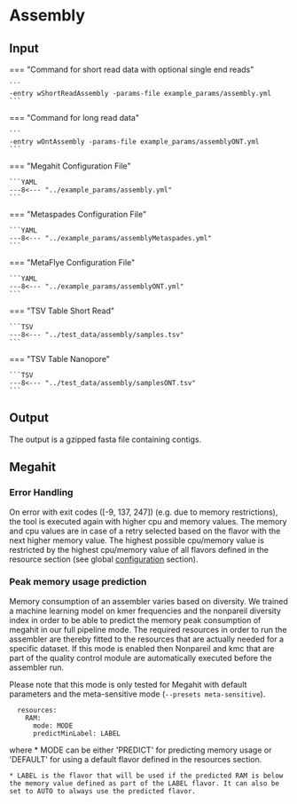 # Assembly

## Input

=== "Command for short read data with optional single end reads"

    ```
    -entry wShortReadAssembly -params-file example_params/assembly.yml
    ```

=== "Command for long read data"

    ```
    -entry wOntAssembly -params-file example_params/assemblyONT.yml
    ```

=== "Megahit Configuration File"

    ```YAML
    ---8<--- "../example_params/assembly.yml"
    ```

=== "Metaspades Configuration File"

    ```YAML
    ---8<--- "../example_params/assemblyMetaspades.yml"
    ```

=== "MetaFlye Configuration File"

    ```YAML
    ---8<--- "../example_params/assemblyONT.yml"
    ```

=== "TSV Table Short Read"

    ```TSV
    ---8<--- "../test_data/assembly/samples.tsv"
    ```

=== "TSV Table Nanopore"

    ```TSV
    ---8<--- "../test_data/assembly/samplesONT.tsv"
    ```
 
 
## Output

The output is a gzipped fasta file containing contigs.

## Megahit 

### Error Handling

On error with exit codes ([-9, 137, 247]) (e.g. due to memory restrictions), the tool is executed again with higher cpu and memory values.
The memory and cpu values are in case of a retry selected based on the flavor with the next higher memory value.
The highest possible cpu/memory value is restricted by the highest cpu/memory value of all flavors defined in the resource section 
(see global [configuration](../pipeline_configuration.md) section). 

### Peak memory usage prediction

Memory consumption of an assembler varies based on diversity. We trained a machine learning model on kmer frequencies
and the nonpareil diversity index in order to be able to predict the memory peak consumption of megahit in our full pipeline mode. The required
resources in order to run the assembler are thereby fitted to the resources that are actually needed for a specific dataset. If this
mode is enabled then Nonpareil and kmc that are part of the quality control module are automatically executed before the assembler run.  

Please note that this mode is only tested for Megahit with default parameters and the meta-sensitive mode (`--presets meta-sensitive`).

```
  resources:
    RAM: 
      mode: MODE
      predictMinLabel: LABEL
```

where 
    * MODE can be either 'PREDICT' for predicting memory usage or 'DEFAULT' for using a default flavor defined in the resources section.

    * LABEL is the flavor that will be used if the predicted RAM is below the memory value defined as part of the LABEL flavor. It can also be set to AUTO to always use the predicted flavor.
